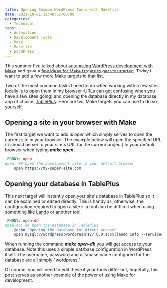 ```yaml
---
title: Opening Common WordPress Tools with Makefile
date: 2021-10-01T12:48:51+00:00
categories:
  - Technical
tags:
  - Automation
  - Development Tools
  - Make
  - Makefile
  - WordPress
---
```


This summer I've talked about [automating WordPress development with Make][1] and gave a [few ideas for Make targets to get you started][2]. Today I want to add a few more Make targets to that list.

Two of the most common tasks I need to do when working with a few sites locally is to open them in my browser (URLs can get confusing when you have a few sites going) and opening the database directly in my database app of choice, [TablePlus][3]. Here are two Make targets you can use to do so yourself.

## Opening a site in your browser with Make

The first target we want to add is _open_ which simply serves to open the current site in your browser. The example below will open the specified URL (it should be set to your site's URL for the current project) in your default browser when typing **_make open_**.

``` makefile
.PHONY: open
open: ## Open the development site in your default browser
	open https://my-super-site.com
```

## Opening your database in TablePlus

This next target will instantly open your site's database in TablePlus so it can be examined or edited directly. This is handy as, otherwise, the configuration required to open a site in a tool can be difficult when using something like [Lando][4] or another tool.

``` makefile
.PHONY: open-db
open-db: ## Open the database in TablePlus
	@echo "Opening the database for direct access"
	open mysql://wordpress:wordpress@127.0.0.1:$$(lando info --service=database --path 0.external_connection.port | tr -d "'")/wordpress?enviroment=local&name=$database&safeModeLevel=0&advancedSafeModeLevel=0
```

When running the command **_make open-db_** you will get access to your database. Note this uses a simple database configuration in WordPress itself. The username, password and database name configured for the database are all simply "wordpress."

Of course, you will need to edit these if your tools differ but, hopefully, this post serves as another example of the power of using Make for development.

 [1]: /2021/07/automating-wordpress-development-with-make/
 [2]: /2021/08/three-uses-for-make-in-wordpress-development/
 [3]: https://tableplus.com/
 [4]: https://lando.dev/